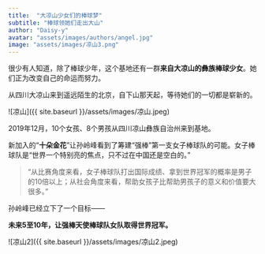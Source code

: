 ```yaml
---
title:  "大凉山少女们的棒球梦"
subtitle: "棒球领她们走出大山"
author: "Daisy-y"
avatar: "assets/images/authors/angel.jpg"
image: "assets/images/凉山3.png"
---
```


很少有人知道，除了棒球少年，这个基地还有一群**来自大凉山的彝族棒球少女**。她们正为改变自己的命运而努力。

从四川大凉山来到遥远陌生的北京，自下山那天起，等待她们的一切都是崭新的。

![凉山]({{ site.baseurl }}/assets/images/凉山.jpeg)

2019年12月，10个女孩、8个男孩从四川凉山彝族自治州来到基地。

新加入的“**十朵金花**”让孙岭峰看到了筹建“强棒”第一支女子棒球队的可能。女子棒球队是“世界一个特别亮的焦点，只不过在中国还是空白的。”

> “从比赛角度来看，女子棒球队打出国际成绩、拿到世界冠军的概率是男子的10倍以上；从社会角度来看，帮助女孩子比帮助男孩子的意义和价值要大很多。”

孙岭峰已经立下了一个目标——

**未来5至10年，让强棒天使棒球队女队取得世界冠军。**

![凉山2]({{ site.baseurl }}/assets/images/凉山2.jpeg)
